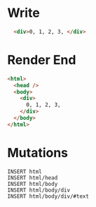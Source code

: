 # Write
```html
  <div>0, 1, 2, 3, </div>
```

# Render End
```html
<html>
  <head />
  <body>
    <div>
      0, 1, 2, 3, 
    </div>
  </body>
</html>
```

# Mutations
```
INSERT html
INSERT html/head
INSERT html/body
INSERT html/body/div
INSERT html/body/div/#text
```